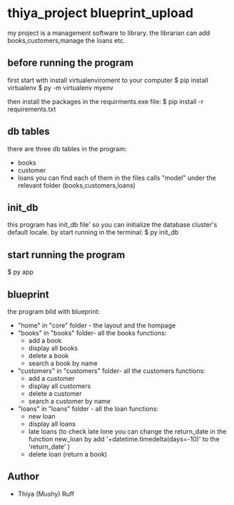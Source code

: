 
# thiya_project blueprint_upload

my project is a management software to library.
the librarian can add books,customers,manage the loans etc.


## before running the program
first start with install virtualenviroment to your computer
$ pip install virtualenv
$ py -m virtualenv myenv

then install the packages in the requirments.exe file:
$ pip install -r requirements.txt

## db tables
there are three db tables in the program:
* books
* customer
* loans
you can find each of them in the files calls "model" under the relevant folder (books,customers,loans)

## init_db
this program has init_db file' so you can initialize the database cluster's default locale.
by start running in the terminal:
 $ py init_db

## start running the program

$ py app

## blueprint

the program bild with blueprint:
* "home" in "core" folder - the layout and the hompage
* "books" in "books" folder- all the books functions:
   - add a book
   - display all books
   - delete a book
   - search a book by name
* "customers" in "customers" folder- all the customers functions:
  - add a customer
  - display all customers
  - delete a customer 
  - search a customer by name
* "loans" in  "loans" folder - all the loan functions:
  - new loan
  - display all loans
  - late loans (to check late lone you can change the return_date in the function new_loan by add '+datetime.timedelta(days=-10)' to the 'return_date' )
  - delete loan (return a book)

## Author

- Thiya (Mushy) Ruff

